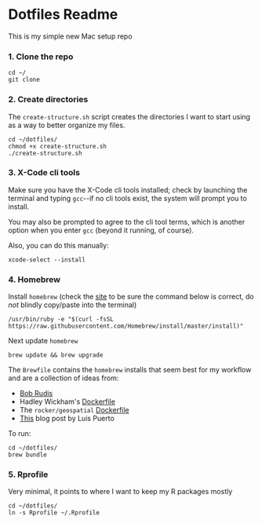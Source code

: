# Dotfiles Readme

This is my simple new Mac setup repo

### 1. Clone the repo

```
cd ~/
git clone
```

### 2. Create directories

The `create-structure.sh` script creates the directories I want to start using as a way to better organize my files.

```
cd ~/dotfiles/
chmod +x create-structure.sh
./create-structure.sh
```

### 3. X-Code cli tools

Make sure you have the X-Code cli tools installed; check by launching the terminal and typing `gcc`--if no cli tools exist, the system will prompt you to install.

You may also be prompted to agree to the cli tool terms, which is another option when you enter `gcc` (beyond it running, of course).

Also, you can do this manually:

```
xcode-select --install
```

### 4. Homebrew

Install `homebrew` (check the [site](https://brew.sh/) to be sure the command below is correct, do _not_ blindly copy/paste into the terminal)

```
/usr/bin/ruby -e "$(curl -fsSL https://raw.githubusercontent.com/Homebrew/install/master/install)"
```

Next update `homebrew`

```
brew update && brew upgrade
```

The `Brewfile` contains the `homebrew` installs that seem best for my workflow and are a collection of ideas from:

* [Bob Rudis](https://rud.is/b/2015/10/22/installing-r-on-os-x-100-homebrew-edition/)
* Hadley Wickham's [Dockerfile](https://github.com/hadley/docker/blob/master/rdevel/Dockerfile)
* The `rocker/geospatial` [Dockerfile](https://hub.docker.com/r/rocker/geospatial/~/dockerfile/)
* [This](http://luisspuerto.net/2018/01/install-r-100-homebrew-edition-with-openblas-openmp-my-version/) blog post by Luis Puerto

To run:

```
cd ~/dotfiles/
brew bundle
```

### 5. Rprofile

Very minimal, it points to where I want to keep my R packages mostly

```
cd ~/dotfiles/
ln -s Rprofile ~/.Rprofile
```
